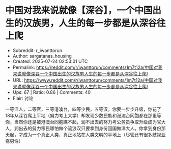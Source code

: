 # 中国对我来说就像【深谷】，一个中国出生的汉族男，人生的每一步都是从深谷往上爬

- Subreddit: r_iwanttorun
- Author: sargatanas_housing
- Created: 2025-07-24 02:53:01 UTC
- Permalink: https://reddit.com/r/iwanttorun/comments/1m7t12a/中国对我来说就像深谷一个中国出生的汉族男人生的每一步都是从深谷往上爬/
- URL: https://www.reddit.com/r/iwanttorun/comments/1m7t12a/中国对我来说就像深谷一个中国出生的汉族男人生的每一步都是从深谷往上爬/
- Ups: 67 | Ratio: 0.86 | Comments: 40
- Flair: 讨论


一等洋人，二等官，三等港澳台，四等少民，五等汉。你要一步步升级，你花了18年从深谷爬上平地（努力考上大学）却发现少数民族和港澳台同胞都在那里等你，当然你还是被港澳台同胞瞧不起，润不出去的努力考公务员争取升级成为官大人，润出去的努力移民哪怕做个流浪汉只要拿到身份回国做洋大人。你拿到身份那天起，才成为一个真正人类，真正地站在人类文明的平地上（尽管还有很多歧视亚裔男性）

